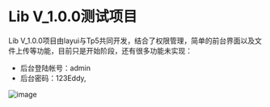 Lib V_1.0.0测试项目
===============

Lib V_1.0.0项目由layui与Tp5共同开发，结合了权限管理，简单的前台界面以及文件上传等功能，目前只是开始阶段，还有很多功能未实现：

 + 后台登陆帐号：admin
 + 后台密码：123Eddy,
 
 ![image](http://github.com/MissEddy/lib/raw/master/lib_img/index.jpg)
